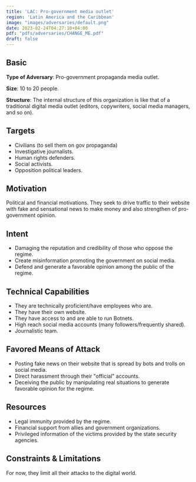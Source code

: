 ```yaml
---
title: 'LAC: Pro-government media outlet'
region: 'Latin America and the Caribbean'
image: "images/adversaries/default.png"
date: 2023-02-24T04:27:10+04:00
pdf: "pdfs/adversaries/CHANGE_ME.pdf"
draft: false
---
```


## Basic

**Type of Adversary**: Pro-government propaganda media outlet.

**Size**: 10 to 20 people.

**Structure**: The internal structure of this organization is like that of a
traditional digital media outlet (editors, copywriters, social media managers,
and so on).


## Targets

- Civilians (to sell them on gov propaganda)
- Investigative journalists.
- Human rights defenders.
- Social activists.
- Opposition political leaders.


## Motivation

Political and financial motivations. They seek to drive traffic to their
website with fake and sensational news to make money and also strengthen of
pro-government opinion.


## Intent

- Damaging the reputation and credibility of those who oppose the regime.
- Create misinformation promoting the government on social media.
- Defend and generate a favorable opinion among the public of the regime.


## Technical Capabilities

- They are technically proficient/have employees who are. 
- They have their own website.
- They have access to and are able to run Botnets.
- High reach social media accounts (many followers/frequently shared).
- Journalistic team.


## Favored Means of Attack

- Posting fake news on their website that is spread by bots and trolls on social media.
- Direct harassment through their "official" accounts.
- Deceiving the public by manipulating real situations to generate favorable opinion for the regime.


## Resources

- Legal immunity provided by the regime.
- Financial support from allies and government organizations.
- Privileged information of the victims provided by the state security agencies.


## Constraints & Limitations

For now, they limit all their attacks to the digital world.
